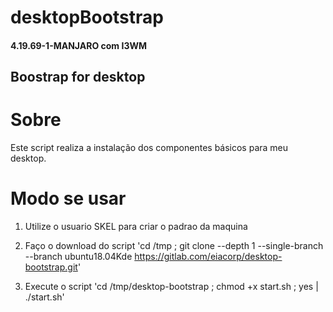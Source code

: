# desktopBootstrap

#### 4.19.69-1-MANJARO com I3WM

## Boostrap for desktop

# Sobre 

Este script realiza a instalação dos componentes básicos para meu desktop.

# Modo se usar

1. Utilize o usuario SKEL para criar o padrao da maquina

2. Faço o download do script
'cd /tmp ; git clone --depth 1 --single-branch --branch ubuntu18.04Kde https://gitlab.com/eiacorp/desktop-bootstrap.git'

3. Execute o script
'cd /tmp/desktop-bootstrap ; chmod +x start.sh ; yes | ./start.sh'
